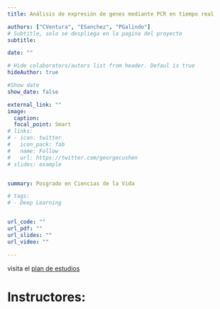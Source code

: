 ```yaml
---
title: Análisis de expresión de genes mediante PCR en tiempo real 

authors: ["CVentura", "ESanchez", "PGalindo"]
# Subtitle, solo se despliega en la pagina del proyecto
subtitle: 

date: ""

# Hide colaborators/autors list from header. Defaul is true
hideAuthor: true

#Show date
show_date: false

external_link: ""
image:
  caption: 
  focal_point: Smart
# links:
# - icon: twitter
#   icon_pack: fab
#   name: Follow
#   url: https://twitter.com/georgecushen
# slides: example


summary: Posgrado en Ciencias de la Vida

# tags:
# - Deep Learning


url_code: ""
url_pdf: ""
url_slides: ""
url_video: ""

---
```


  
  visita el [plan de estudios](https://posgrados.cicese.mx/posgrado/plan_de_estudios/maestria)


# Instructores:
